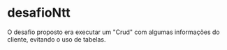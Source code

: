 # desafioNtt
O desafio proposto era executar um "Crud" com algumas informações do cliente, evitando o uso de tabelas. 
